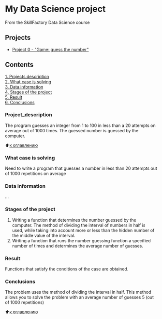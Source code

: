 # My Data Science project
From the SkillFactory Data Science course

## Projects

* [Project 0 - "Game: guess the number"](https://github.com/mLiverinova/sf_data_science/blob/main/Project%200)

## Сontents
[1. Projects description](https://github.com/mLiverinova/sf_data_science/blob/main/README.md#project_description)\
[2. What case is solving](https://github.com/mLiverinova/sf_data_science/blob/main/README.md#what-case-is-solving)\
[3. Data information](https://github.com/mLiverinova/sf_data_science/blob/main/README.md#data-information)\
[4. Stages of the project](https://github.com/mLiverinova/sf_data_science/blob/main/README.md#stages-of-the-project)\
[5. Result](https://github.com/mLiverinova/sf_data_science/blob/main/README.md#result)\
[6. Conclusions](https://github.com/mLiverinova/sf_data_science/blob/main/README.md#conclusions)

### Project_description
The program guesses an integer from 1 to 100 in less than a 20 attempts on average out of 1000 times. The guessed number is guessed by the computer.

:arrow_up:[к оглавлению](https://github.com/mLiverinova/sf_data_science/blob/main/README.md#сontents)

### What case is solving
Need to write a program that guesses a number in less than 20 attempts out of 1000 repetitions on average

### Data information
...

### Stages of the project
1. Writing a function that determines the number guessed by the computer. The method of dividing the interval of numbers in half is used, while taking into account more or less than the hidden number of the middle value of the interval.
2. Writing a function that runs the number guessing function a specified number of times and determines the average number of guesses.

### Result
Functions that satisfy the conditions of the case are obtained.

### Conclusions
The problem uses the method of dividing the interval in half. This method allows you to solve the problem with an average number of guesses 5 (out of 1000 repetitions)

:arrow_up:[к оглавлению](https://github.com/mLiverinova/sf_data_science/blob/main/README.md#сontents)


